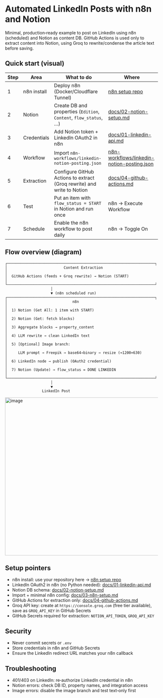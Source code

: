 # Automated LinkedIn Posts with n8n and Notion

Minimal, production‑ready example to post on LinkedIn using n8n (scheduled) and Notion as content DB. GitHub Actions is used only to extract content into Notion, using Groq to rewrite/condense the article text before saving.

## Quick start (visual)

| Step | Area | What to do | Where |
|------|------|------------|-------|
| 1 | n8n install | Deploy n8n (Docker/Cloudflare Tunnel) | [n8n setup repo](https://github.com/enemy100/n8n-setup-on-raspberry-with-cloudflare-tunnel)
| 2 | Notion | Create DB and properties (`Edition`, `Content`, `flow_status`, …) | [docs/02-notion-setup.md](docs/02-notion-setup.md) |
| 3 | Credentials | Add Notion token + LinkedIn OAuth2 in n8n | [docs/01-linkedin-api.md](docs/01-linkedin-api.md) |
| 4 | Workflow | Import `n8n-workflows/linkedin-notion-posting.json` | [n8n-workflows/linkedin-notion-posting.json](n8n-workflows/linkedin-notion-posting.json) |
| 5 | Extraction | Configure GitHub Actions to extract (Groq rewrite) and write to Notion | [docs/04-github-actions.md](docs/04-github-actions.md) |
| 6 | Test | Put an item with `flow_status = START` in Notion and run once | n8n → Execute Workflow |
| 7 | Schedule | Enable the n8n workflow to post daily | n8n → Toggle On |

## Flow overview (diagram)

```
┌────────────────────────────────────────────────────────────────────┐
│                          Content Extraction                         │
│  GitHub Actions (feeds + Groq rewrite) → Notion (START)             │
└────────────────────────────────────────────────────────────────────┘
                     │
                     ▼ (n8n scheduled run)
┌────────────────────────────────────────────────────────────────────┐
│                              n8n                                    │
│  1) Notion (Get All: 1 item with START)                             │
│  2) Notion (Get: fetch blocks)                                      │
│  3) Aggregate blocks → property_content                              │
│  4) LLM rewrite → clean LinkedIn text                                │
│  5) [Optional] Image branch:                                         │
│     LLM prompt → Freepik → base64→binary → resize (≈1200×630)        │
│  6) LinkedIn node → publish (OAuth2 credential)                      │
│  7) Notion (Update) → flow_status = DONE LINKEDIN                    │
└────────────────────────────────────────────────────────────────────┘
                     │
                     ▼
                 LinkedIn Post
```

<img width="1482" height="520" alt="image" src="https://github.com/user-attachments/assets/beb8cf39-c1c0-43c1-9c67-2f4af338dff0" />



## Setup pointers

- n8n install: use your repository here → [n8n setup repo](https://github.com/enemy100/n8n-setup-on-raspberry-with-cloudflare-tunnel)
- LinkedIn OAuth2 in n8n (no Python needed): [docs/01-linkedin-api.md](docs/01-linkedin-api.md)
- Notion DB schema: [docs/02-notion-setup.md](docs/02-notion-setup.md)
- Import + minimal n8n config: [docs/03-n8n-setup.md](docs/03-n8n-setup.md)
- GitHub Actions for extraction only: [docs/04-github-actions.md](docs/04-github-actions.md)
- Groq API key: create at `https://console.groq.com` (free tier available), save as `GROQ_API_KEY` in GitHub Secrets
- GitHub Secrets required for extraction: `NOTION_API_TOKEN`, `GROQ_API_KEY`

## Security
- Never commit secrets or `.env`
- Store credentials in n8n and GitHub Secrets
- Ensure the LinkedIn redirect URL matches your n8n callback

## Troubleshooting
- 401/403 on LinkedIn: re‑authorize LinkedIn credential in n8n
- Notion errors: check DB ID, property names, and integration access
- Image errors: disable the image branch and test text‑only first

